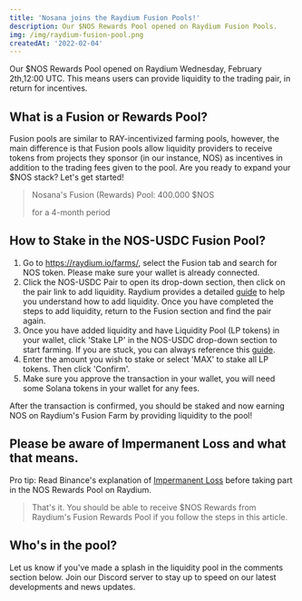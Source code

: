 ```yaml
---
title: 'Nosana joins the Raydium Fusion Pools!'
description: Our $NOS Rewards Pool opened on Raydium Fusion Pools.
img: /img/raydium-fusion-pool.png
createdAt: '2022-02-04'
---
```

Our $NOS Rewards Pool opened on Raydium Wednesday, February 2th,12:00 UTC. This means users can provide liquidity to the trading pair, in return for incentives.

What is a Fusion or Rewards Pool?
---------------------------------

Fusion pools are similar to RAY-incentivized farming pools, however, the main difference is that Fusion pools allow liquidity providers to receive tokens from projects they sponsor (in our instance, NOS) as incentives in addition to the trading fees given to the pool. Are you ready to expand your $NOS stack? Let's get started!

> Nosana's Fusion (Rewards) Pool: 400.000 $NOS
>
> for a 4-month period

How to Stake in the NOS-USDC Fusion Pool?
-----------------------------------------

1.  Go to <https://raydium.io/farms/>, select the Fusion tab and search for NOS token. Please make sure your wallet is already connected.
2.  Click the NOS-USDC Pair to open its drop-down section, then click on the pair link to add liquidity. Raydium provides a detailed [guide](https://raydium.gitbook.io/raydium/exchange-trade-and-swap/liquidity-pools) to help you understand how to add liquidity. Once you have completed the steps to add liquidity, return to the Fusion section and find the pair again.
3.  Once you have added liquidity and have Liquidity Pool (LP tokens) in your wallet, click 'Stake LP' in the NOS-USDC drop-down section to start farming. If you are stuck, you can always reference this [guide](https://raydium.gitbook.io/raydium/exchange-trade-and-swap/liquidity-pools).
4.  Enter the amount you wish to stake or select 'MAX' to stake all LP tokens. Then click 'Confirm'.
5.  Make sure you approve the transaction in your wallet, you will need some Solana tokens in your wallet for any fees.

After the transaction is confirmed, you should be staked and now earning NOS on Raydium's Fusion Farm by providing liquidity to the pool!

Please be aware of Impermanent Loss and what that means.
--------------------------------------------------------

Pro tip: Read Binance's explanation of [Impermanent Loss](https://academy.binance.com/en/articles/impermanent-loss-explained) before taking part in the NOS Rewards Pool on Raydium.

> That's it. You should be able to receive $NOS Rewards from Raydium's Fusion Rewards Pool if you follow the steps in this article.

Who's in the pool?
------------------

Let us know if you've made a splash in the liquidity pool in the comments section below. Join our Discord server to stay up to speed on our latest developments and news updates.